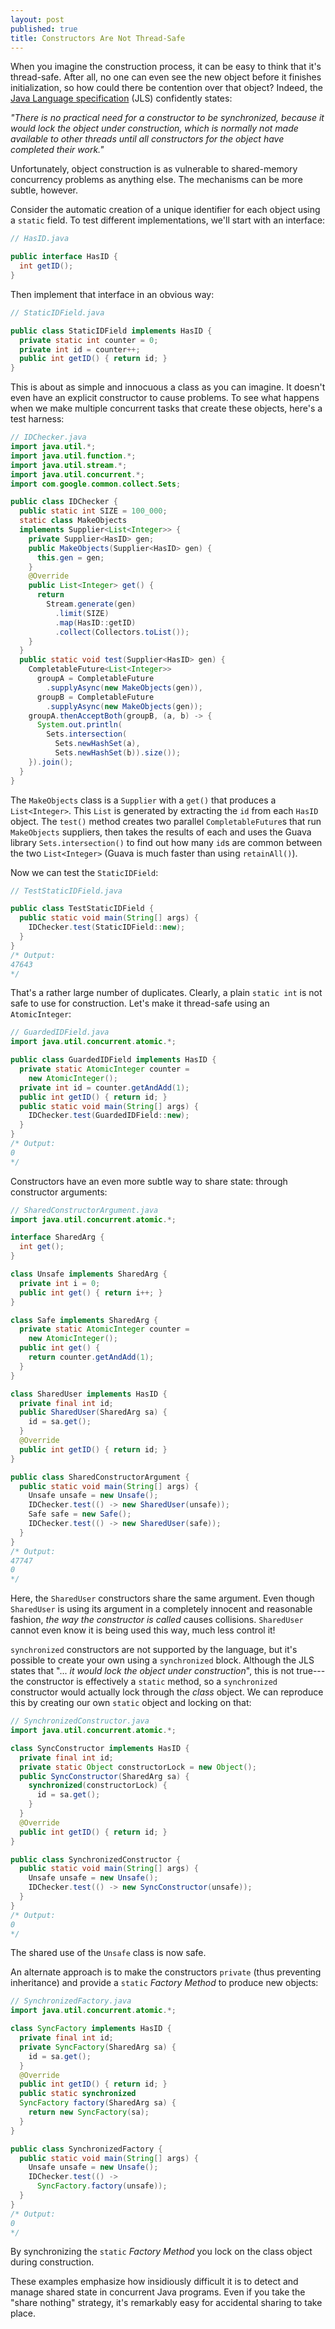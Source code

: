 ```yaml
---
layout: post
published: true
title: Constructors Are Not Thread-Safe
---
```


When you imagine the construction process, it can be easy to think that it's
thread-safe. After all, no one can even see the new object before it finishes
initialization, so how could there be contention over that object? Indeed,
the [Java Language
specification](http://docs.oracle.com/javase/specs/jls/se8/html/jls-8.html#jls-8.8.3)
(JLS) confidently states:

*"There is no practical need for a constructor to be synchronized, because it
would lock the object under construction, which is normally not made available
to other threads until all constructors for the object have completed their
work."*

Unfortunately, object construction is as vulnerable to shared-memory concurrency
problems as anything else. The mechanisms can be more subtle, however.

Consider the automatic creation of a unique identifier for each object using a
`static` field. To test different implementations, we'll start with an
interface:

```java
// HasID.java

public interface HasID {
  int getID();
}
```

Then implement that interface in an obvious way:

```java
// StaticIDField.java

public class StaticIDField implements HasID {
  private static int counter = 0;
  private int id = counter++;
  public int getID() { return id; }
}
```

This is about as simple and innocuous a class as you can imagine. It doesn't
even have an explicit constructor to cause problems. To see what happens when
we make multiple concurrent tasks that create these objects, here's a test
harness:

```java
// IDChecker.java
import java.util.*;
import java.util.function.*;
import java.util.stream.*;
import java.util.concurrent.*;
import com.google.common.collect.Sets;

public class IDChecker {
  public static int SIZE = 100_000;
  static class MakeObjects
  implements Supplier<List<Integer>> {
    private Supplier<HasID> gen;
    public MakeObjects(Supplier<HasID> gen) {
      this.gen = gen;
    }
    @Override
    public List<Integer> get() {
      return
        Stream.generate(gen)
          .limit(SIZE)
          .map(HasID::getID)
          .collect(Collectors.toList());
    }
  }
  public static void test(Supplier<HasID> gen) {
    CompletableFuture<List<Integer>>
      groupA = CompletableFuture
        .supplyAsync(new MakeObjects(gen)),
      groupB = CompletableFuture
        .supplyAsync(new MakeObjects(gen));
    groupA.thenAcceptBoth(groupB, (a, b) -> {
      System.out.println(
        Sets.intersection(
          Sets.newHashSet(a),
          Sets.newHashSet(b)).size());
    }).join();
  }
}
```

The `MakeObjects` class is a `Supplier` with a `get()` that produces a
`List<Integer>`. This `List` is generated by extracting the `id` from each
`HasID` object. The `test()` method creates two parallel `CompletableFuture`s
that run `MakeObjects` suppliers, then takes the results of each and uses the
Guava library `Sets.intersection()` to find out how many `id`s are common
between the two `List<Integer>` (Guava is much faster than using `retainAll()`).

Now we can test the `StaticIDField`:

```java
// TestStaticIDField.java

public class TestStaticIDField {
  public static void main(String[] args) {
    IDChecker.test(StaticIDField::new);
  }
}
/* Output:
47643
*/
```

That's a rather large number of duplicates. Clearly, a plain `static int` is
not safe to use for construction. Let's make it thread-safe using an
`AtomicInteger`:

```java
// GuardedIDField.java
import java.util.concurrent.atomic.*;

public class GuardedIDField implements HasID {
  private static AtomicInteger counter =
    new AtomicInteger();
  private int id = counter.getAndAdd(1);
  public int getID() { return id; }
  public static void main(String[] args) {
    IDChecker.test(GuardedIDField::new);
  }
}
/* Output:
0
*/
```

Constructors have an even more subtle way to share state: through constructor
arguments:

```java
// SharedConstructorArgument.java
import java.util.concurrent.atomic.*;

interface SharedArg {
  int get();
}

class Unsafe implements SharedArg {
  private int i = 0;
  public int get() { return i++; }
}

class Safe implements SharedArg {
  private static AtomicInteger counter =
    new AtomicInteger();
  public int get() {
    return counter.getAndAdd(1);
  }
}

class SharedUser implements HasID {
  private final int id;
  public SharedUser(SharedArg sa) {
    id = sa.get();
  }
  @Override
  public int getID() { return id; }
}

public class SharedConstructorArgument {
  public static void main(String[] args) {
    Unsafe unsafe = new Unsafe();
    IDChecker.test(() -> new SharedUser(unsafe));
    Safe safe = new Safe();
    IDChecker.test(() -> new SharedUser(safe));
  }
}
/* Output:
47747
0
*/
```

Here, the `SharedUser` constructors share the same argument. Even though
`SharedUser` is using its argument in a completely innocent and reasonable
fashion, *the way the constructor is called* causes collisions. `SharedUser`
cannot even know it is being used this way, much less control it!

`synchronized` constructors are not supported by the language, but it's
possible to create your own using a `synchronized` block. Although the
JLS states that "... *it would lock the object under construction*", this is
not true---the constructor is effectively a `static` method, so a
`synchronized` constructor would actually lock through the *class* object. We
can reproduce this by creating our own `static` object and locking on that:

```java
// SynchronizedConstructor.java
import java.util.concurrent.atomic.*;

class SyncConstructor implements HasID {
  private final int id;
  private static Object constructorLock = new Object();
  public SyncConstructor(SharedArg sa) {
    synchronized(constructorLock) {
      id = sa.get();
    }
  }
  @Override
  public int getID() { return id; }
}

public class SynchronizedConstructor {
  public static void main(String[] args) {
    Unsafe unsafe = new Unsafe();
    IDChecker.test(() -> new SyncConstructor(unsafe));
  }
}
/* Output:
0
*/
```

The shared use of the `Unsafe` class is now safe.

An alternate approach is to make the constructors `private` (thus preventing
inheritance) and provide a `static` *Factory Method* to produce new objects:

```java
// SynchronizedFactory.java
import java.util.concurrent.atomic.*;

class SyncFactory implements HasID {
  private final int id;
  private SyncFactory(SharedArg sa) {
    id = sa.get();
  }
  @Override
  public int getID() { return id; }
  public static synchronized
  SyncFactory factory(SharedArg sa) {
    return new SyncFactory(sa);
  }
}

public class SynchronizedFactory {
  public static void main(String[] args) {
    Unsafe unsafe = new Unsafe();
    IDChecker.test(() ->
      SyncFactory.factory(unsafe));
  }
}
/* Output:
0
*/
```

By synchronizing the `static` *Factory Method* you lock on the class object
during construction.

These examples emphasize how insidiously difficult it is to detect and manage
shared state in concurrent Java programs. Even if you take the "share nothing"
strategy, it's remarkably easy for accidental sharing to take place.
